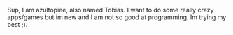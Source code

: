 Sup, I am azultopiee, also named Tobias.
I want to do some really crazy apps/games but im new and I am not so good at programming. Im trying my best ;).
